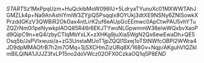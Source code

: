 $START$Sz1MxPpqUzm+HuQckibMoW096lU+5LdryaTYunuXc01MXWWTAhJGMZLk4p+Na9AnAshIYmiW3ZYjjiQSPsqqIx8OYUkj3dtXE9NSNy6ZNISowkXPrzddGKzV3QWBiR2OkOax4ntLirK2uf6eAUpGcEEmwc0ApCtwPAU5vhYTuZQZrNm0i1peNywkplAOQ85R46r6EKJTYwoNLGpwmmW36elwWQxbvXaoPd9QipC9n+eQ4/zbyCTIqMbYxLX+zXHKg9juXiaSWgN2Qx6ewEwaDh+QE5Osq5b/JsPVlxwusi/a+zG3UnstaMUoT1jpZQQI1Sxej1oTStNWfcOBPl2WWra4JD9dpMMAOfrB7h2m7OMq+SjSXCHmZizURq8X/168Gv+Nqp/AKguhVIQZklmBILQiNA1JUJZ3fxLP15no2doVWcz02OFX0CzkaOQ1q5P8$END$